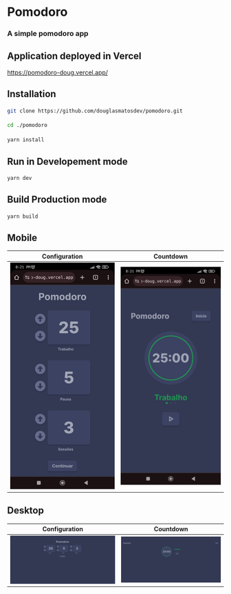 # Pomodoro
### A simple pomodoro app

## Application deployed in Vercel
https://pomodoro-doug.vercel.app/

## Installation
```bash
git clone https://github.com/douglasmatosdev/pomodoro.git

cd ./pomodoro

yarn install
```

## Run in Developement mode
```bash
yarn dev
```

## Build Production mode
```bash
yarn build
```


## Mobile
| Configuration | Countdown |
|-|-|
|![Todo App Desktop](./docs/pomodoro-mobile.jpeg) | ![Todo App Desktop](./docs/pomodoro-countdown-mobile.jpeg) |

## Desktop
| Configuration | Countdown |
|-|-|
| ![Todo App Desktop](./docs/pomodoro-configs.png) | ![Todo App Desktop](./docs/pomodoro-countdown.png) |
